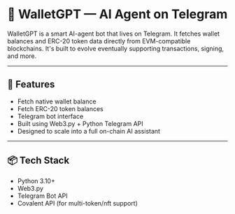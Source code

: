# 🧠 WalletGPT — AI Agent on Telegram

WalletGPT is a smart AI-agent bot that lives on Telegram. It fetches wallet balances and ERC-20 token data directly from EVM-compatible blockchains. It's built to evolve eventually supporting transactions, signing, and more.

---

## 🚀 Features

- Fetch native wallet balance
- Fetch ERC-20 token balances
- Telegram bot interface
- Built using Web3.py + Python Telegram API
- Designed to scale into a full on-chain AI assistant

---

## 📦 Tech Stack

- Python 3.10+
- Web3.py
- Telegram Bot API
- Covalent API (for multi-token/nft support)

